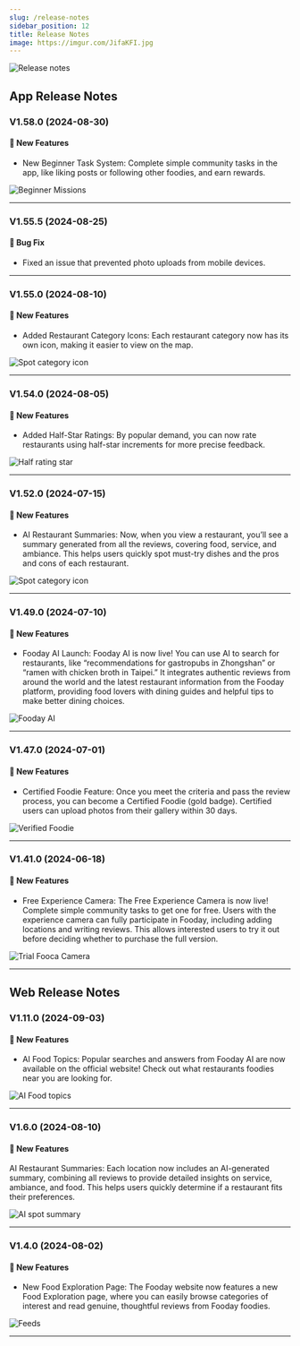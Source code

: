 ```yaml
---
slug: /release-notes
sidebar_position: 12
title: Release Notes
image: https://imgur.com/JifaKFI.jpg
---
```


![Release notes](./release_notes/release_notes-en.jpg)

## App Release Notes

### V1.58.0 (2024-08-30)

#### 🎉 New Features

- New Beginner Task System: Complete simple community tasks in the app, like liking posts or following other foodies, and earn rewards.

![Beginner Missions](./release_notes/v1580-en.jpg)

---

### V1.55.5 (2024-08-25)

#### 🐛 Bug Fix

- Fixed an issue that prevented photo uploads from mobile devices.

---

### V1.55.0 (2024-08-10)

#### 🎉 New Features

- Added Restaurant Category Icons: Each restaurant category now has its own icon, making it easier to view on the map.

![Spot category icon](./release_notes/v1550-en.jpg)

---

### V1.54.0 (2024-08-05)

#### 🎉 New Features

- Added Half-Star Ratings: By popular demand, you can now rate restaurants using half-star increments for more precise feedback.

![Half rating star](./release_notes/v1540-en.jpg)

---

### V1.52.0 (2024-07-15)

#### 🎉 New Features

- AI Restaurant Summaries: Now, when you view a restaurant, you’ll see a summary generated from all the reviews, covering food, service, and ambiance. This helps users quickly spot must-try dishes and the pros and cons of each restaurant.

![Spot category icon](./release_notes/v1520-en.jpg)

---

### V1.49.0 (2024-07-10)

#### 🎉 New Features

- Fooday AI Launch: Fooday AI is now live! You can use AI to search for restaurants, like “recommendations for gastropubs in Zhongshan” or “ramen with chicken broth in Taipei.” It integrates authentic reviews from around the world and the latest restaurant information from the Fooday platform, providing food lovers with dining guides and helpful tips to make better dining choices.

![Fooday AI](./release_notes/v1490-en.jpg)

---

### V1.47.0 (2024-07-01)

#### 🎉 New Features

- Certified Foodie Feature: Once you meet the criteria and pass the review process, you can become a Certified Foodie (gold badge). Certified users can upload photos from their gallery within 30 days.

![Verified Foodie](./release_notes/v1470-en.jpg)

---

### V1.41.0 (2024-06-18)

#### 🎉 New Features

- Free Experience Camera: The Free Experience Camera is now live! Complete simple community tasks to get one for free. Users with the experience camera can fully participate in Fooday, including adding locations and writing reviews. This allows interested users to try it out before deciding whether to purchase the full version.

![Trial Fooca Camera](./release_notes/v1410-en.jpg)

---

## Web Release Notes

### V1.11.0 (2024-09-03)

#### 🎉 New Features

- AI Food Topics: Popular searches and answers from Fooday AI are now available on the official website! Check out what restaurants foodies near you are looking for.

![AI Food topics](./release_notes/v1110-en.jpg)

---

### V1.6.0 (2024-08-10)

#### 🎉 New Features

AI Restaurant Summaries: Each location now includes an AI-generated summary, combining all reviews to provide detailed insights on service, ambiance, and food. This helps users quickly determine if a restaurant fits their preferences.

![AI spot summary](./release_notes/v160-en.jpg)

---

### V1.4.0 (2024-08-02)

#### 🎉 New Features

- New Food Exploration Page: The Fooday website now features a new Food Exploration page, where you can easily browse categories of interest and read genuine, thoughtful reviews from Fooday foodies.

![Feeds](./release_notes/v140-en.jpg)

---
